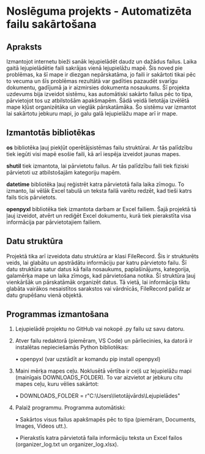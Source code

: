 # Noslēguma projekts - Automatizēta failu sakārtošana

## Apraksts
Izmantojot internetu bieži sanāk lejupielādēt daudz un dažādus failus. Laika gaitā lejupielādētie faili sakrājas vienā lejupielāžu mapē. Šis noved pie problēmas, ka šī mape ir diezgan nepārskatāma, jo faili ir sakārtoti tikai pēc to vecuma un šīs problēmas rezultātā var gadīties pazaudēt svarīgu dokumentu, gadījumā ja ir aizmirsies dokumenta nosaukums. Šī projekta uzdevums bija izveidot sistēmu, kas automātiski sakārto failus pēc to tipa, pārvietojot tos uz atbilstošām apakšmapēm. Šādā veidā lietotāja izvēlētā mape kļūst organizētāka un vieglāk pārskatāmāka. Šo sistēmu var izmantot lai sakārtotu jebkuru mapi, jo galu galā lejupielāžu mape arī ir mape.

## Izmantotās bibliotēkas
**os** bibliotēka ļauj piekļūt operētājsistēmas failu struktūrai. Ar tās palīdzību tiek iegūti visi mapē esošie faili, kā arī iespēja izveidot jaunas mapes.

**shutil** tiek izmantota, lai pārvietotu failus. Ar tās palīdzību faili tiek fiziski pārvietoti uz atbilstošajām kategoriju mapēm.

**datetime** bibliotēka ļauj reģistrēt katra pārvietotā faila laika zīmogu. To izmanto, lai vēlāk Excel tabulā un teksta failā varētu redzēt, kad tieši katrs fails ticis pārvietots.

**openpyxl** bibliotēka tiek izmantota darbam ar Excel failiem. Šajā projektā tā ļauj izveidot, atvērt un rediģēt Excel dokumentu, kurā tiek pierakstīta visa informācija par pārvietotajiem failiem.

## Datu struktūra
Projektā tika arī izveidota datu struktūra ar klasi FileRecord. Šis ir strukturēts veids, lai glabātu un apstrādātu informāciju par katru pārvietoto failu. Šī datu struktūra satur datus kā faila nosaukums, paplašinājums, kategorija, galamērķa mape un laika zīmogs, kad pārvietošana notika. Šī struktūra ļauj vienkāršāk un pārskatāmāk organizēt datus. Tā vietā, lai informācija tiktu glabāta vairākos nesaistītos sarakstos vai vārdnīcās, FileRecord palīdz ar datu grupēšanu vienā objektā.

## Programmas izmantošana
1.	Lejupielādē projektu no GitHub vai nokopē .py failu uz savu datoru.

2.	Atver failu redaktorā (piemēram, VS Code) un pārliecinies, ka datorā ir instalētas nepieciešamās Python bibliotēkas:

    •	openpyxl (var uzstādīt ar komandu pip install openpyxl)

3.	Maini mērķa mapes ceļu. Noklusētā vērtība ir ceļš uz lejupielāžu mapi (mainīgais DOWNLOADS_FOLDER). To var aizvietot ar jebkuru citu mapes ceļu, kuru vēlies sakārtot:

    •	DOWNLOADS_FOLDER = r"C:\Users\lietotājvārds\Lejupielādes"

4.	Palaiž programmu. Programma automātiski:

    •	Sakārtos visus failus apakšmapēs pēc to tipa (piemēram, Documents, Images, Videos utt.).

    •	Pierakstīs katra pārvietotā faila informāciju teksta un Excel failos (organizer_log.txt un organizer_log.xlsx).

